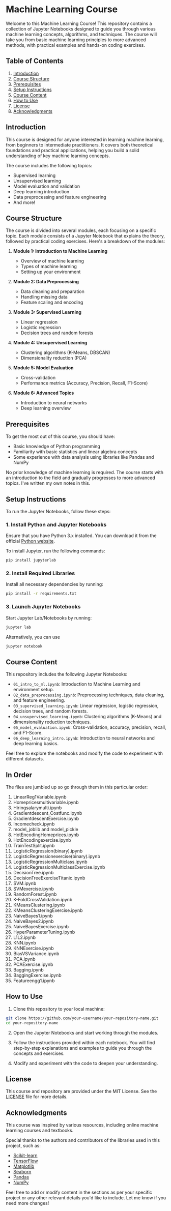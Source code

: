 # Machine Learning Course

Welcome to this Machine Learning Course! This repository contains a collection of Jupyter Notebooks designed to guide you through various machine learning concepts, algorithms, and techniques. The course will take you from basic machine learning principles to more advanced methods, with practical examples and hands-on coding exercises.

## Table of Contents

1. [Introduction](#introduction)
2. [Course Structure](#course-structure)
3. [Prerequisites](#prerequisites)
4. [Setup Instructions](#setup-instructions)
5. [Course Content](#course-content)
6. [How to Use](#how-to-use)
7. [License](#license)
8. [Acknowledgments](#acknowledgments)

## Introduction

This course is designed for anyone interested in learning machine learning, from beginners to intermediate practitioners. It covers both theoretical foundations and practical applications, helping you build a solid understanding of key machine learning concepts.

The course includes the following topics:
- Supervised learning
- Unsupervised learning
- Model evaluation and validation
- Deep learning introduction
- Data preprocessing and feature engineering
- And more!

## Course Structure

The course is divided into several modules, each focusing on a specific topic. Each module consists of a Jupyter Notebook that explains the theory, followed by practical coding exercises. Here's a breakdown of the modules:

1. **Module 1: Introduction to Machine Learning**
   - Overview of machine learning
   - Types of machine learning
   - Setting up your environment

2. **Module 2: Data Preprocessing**
   - Data cleaning and preparation
   - Handling missing data
   - Feature scaling and encoding

3. **Module 3: Supervised Learning**
   - Linear regression
   - Logistic regression
   - Decision trees and random forests

4. **Module 4: Unsupervised Learning**
   - Clustering algorithms (K-Means, DBSCAN)
   - Dimensionality reduction (PCA)

5. **Module 5: Model Evaluation**
   - Cross-validation
   - Performance metrics (Accuracy, Precision, Recall, F1-Score)

6. **Module 6: Advanced Topics**
   - Introduction to neural networks
   - Deep learning overview

## Prerequisites

To get the most out of this course, you should have:
- Basic knowledge of Python programming
- Familiarity with basic statistics and linear algebra concepts
- Some experience with data analysis using libraries like Pandas and NumPy

No prior knowledge of machine learning is required. The course starts with an introduction to the field and gradually progresses to more advanced topics. I've written my own notes in this.

## Setup Instructions

To run the Jupyter Notebooks, follow these steps:

### 1. Install Python and Jupyter Notebooks

Ensure that you have Python 3.x installed. You can download it from the official [Python website](https://www.python.org/downloads/).

To install Jupyter, run the following commands:

```bash
pip install jupyterlab
```

### 2. Install Required Libraries

Install all necessary dependencies by running:

```bash
pip install -r requirements.txt
```

### 3. Launch Jupyter Notebooks

Start Jupyter Lab/Notebooks by running:

```bash
jupyter lab
```

Alternatively, you can use 

```bash
jupyter notebook
```

## Course Content

This repository includes the following Jupyter Notebooks:

- `01_intro_to_ml.ipynb`: Introduction to Machine Learning and environment setup.
- `02_data_preprocessing.ipynb`: Preprocessing techniques, data cleaning, and feature engineering.
- `03_supervised_learning.ipynb`: Linear regression, logistic regression, decision trees, and random forests.
- `04_unsupervised_learning.ipynb`: Clustering algorithms (K-Means) and dimensionality reduction techniques.
- `05_model_evaluation.ipynb`: Cross-validation, accuracy, precision, recall, and F1-Score.
- `06_deep_learning_intro.ipynb`: Introduction to neural networks and deep learning basics.

Feel free to explore the notebooks and modify the code to experiment with different datasets.

## In Order

The files are jumbled up so go through them in this particular order:

1. LinearReg1Variable.ipynb
2. Homepricesmultivariable.ipynb
3. Hiringsalarymulti.ipynb
4. Gradientdescent_Costfunc.ipynb
5. GradientdescentExercise.ipynb
6. Incomecheck.ipynb
7. model_joblib and model_pickle
8. HotEncodingHomeprices.ipynb
9. HotEncodingexercise.ipynb
10. TrainTestSplit.ipynb
11. LogisticRegression(binary).ipynb
12. LogisticRegressionexercise(binary).ipynb
13. LogisticRegressionMulticlass.ipynb
14. LogisticRegressionMulticlassExercise.ipynb
15. DecisionTree.ipynb
16. DecisionTreeExerciseTitanic.ipynb
17. SVM.ipynb
18. SVMexercise.ipynb
19. RandomForest.ipynb
20. K-FoldCrossValidation.ipynb
21. KMeansClustering.ipynb
22. KMeansClusteringExercise.ipynb
23. NaiveBayes1.ipynb
24. NaiveBayes2.ipynb
25. NaiveBayesExercise.ipynb
26. HyperParameterTuning.ipynb
27. L1L2.ipynb
28. KNN.ipynb
29. KNNExercise.ipynb
30. BiasVSVariance.ipynb
31. PCA.ipynb
32. PCAExercise.ipynb
33. Bagging.ipynb
34. BaggingExercise.ipynb
35. Featureengg1.ipynb

## How to Use

1. Clone this repository to your local machine:

```bash
git clone https://github.com/your-username/your-repository-name.git
cd your-repository-name
```

2. Open the Jupyter Notebooks and start working through the modules.

3. Follow the instructions provided within each notebook. You will find step-by-step explanations and examples to guide you through the concepts and exercises.

4. Modify and experiment with the code to deepen your understanding.

## License

This course and repository are provided under the MIT License. See the [LICENSE](LICENSE) file for more details.

## Acknowledgments

This course was inspired by various resources, including online machine learning courses and textbooks.

Special thanks to the authors and contributors of the libraries used in this project, such as:
- [Scikit-learn](https://scikit-learn.org/)
- [TensorFlow](https://www.tensorflow.org/)
- [Matplotlib](https://matplotlib.org/)
- [Seaborn](https://seaborn.pydata.org/)
- [Pandas](https://pandas.pydata.org/)
- [NumPy](https://numpy.org/)

Feel free to add or modify content in the sections as per your specific project or any other relevant details you'd like to include. Let me know if you need more changes!

